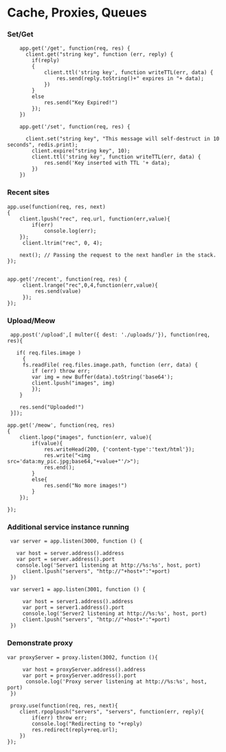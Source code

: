 Cache, Proxies, Queues
=========================

### Set/Get

		app.get('/get', function(req, res) {
		  client.get("string key", function (err, reply) {
			if(reply)
			{
				client.ttl('string key', function writeTTL(err, data) {
					res.send(reply.toString()+" expires in "+ data);
				})
			}
			else
				res.send("Key Expired!")
			});
		})
		
		app.get('/set', function(req, res) {
		
		  client.set("string key", "This message will self-destruct in 10 seconds", redis.print);
			client.expire("string key", 10);
			client.ttl('string key', function writeTTL(err, data) {
				res.send('Key inserted with TTL '+ data);
			})
		})

### Recent sites

	app.use(function(req, res, next)
	{
		client.lpush("rec", req.url, function(err,value){
			if(err)
				console.log(err);
		});
		 client.ltrim("rec", 0, 4);
	
		next(); // Passing the request to the next handler in the stack.
	});
	
	
	app.get('/recent', function(req, res) {
		 client.lrange("rec",0,4,function(err,value){
			 res.send(value)
		 });
	});
	
	
### Upload/Meow

	 app.post('/upload',[ multer({ dest: './uploads/'}), function(req, res){
	
	   if( req.files.image )
		 {
 		 fs.readFile( req.files.image.path, function (err, data) {
 	  		if (err) throw err;
   			var img = new Buffer(data).toString('base64');
			client.lpush("images", img)
 			});
 		}
	
		res.send("Uploaded!")
	 }]);

	app.get('/meow', function(req, res)
 	{
		client.lpop("images", function(err, value){
			if(value){
				res.writeHead(200, {'content-type':'text/html'});
				res.write("<img src='data:my_pic.jpg;base64,"+value+"'/>");
	    		res.end();
			}
			else{
				res.send("No more images!")
			}
		});

 	});
 	
### Additional service instance running

	 var server = app.listen(3000, function () {
	
	   var host = server.address().address
	   var port = server.address().port
	   console.log('Server1 listening at http://%s:%s', host, port)
		 client.lpush("servers", "http://"+host+":"+port)
	 })
	
	 var server1 = app.listen(3001, function () {
	
		 var host = server1.address().address
		 var port = server1.address().port
		 console.log('Server2 listening at http://%s:%s', host, port)
		 client.lpush("servers", "http://"+host+":"+port)
	 })

### Demonstrate proxy

	var proxyServer = proxy.listen(3002, function (){
	
		 var host = proxyServer.address().address
		 var port = proxyServer.address().port
		  console.log('Proxy server listening at http://%s:%s', host, port)
	 })
	 
	 proxy.use(function(req, res, next){
		client.rpoplpush("servers", "servers", function(err, reply){
			if(err) throw err;
			console.log("Redirecting to "+reply)
			res.redirect(reply+req.url);
		})
	});

